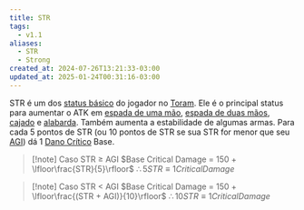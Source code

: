 ```yaml
---
title: STR
tags:
  - v1.1
aliases:
  - STR
  - Strong
created_at: 2024-07-26T13:21:33-03:00
updated_at: 2025-01-24T00:31:16-03:00
---
```


STR é um dos [status básico](content/entrada/2024/07/26/Toram_Status_basico.md) do jogador no [Toram](content/entrada/2024/07/26/Toram.md). Ele é o principal status para aumentar o ATK em [espada de uma mão](content/entrada/2024/07/12/Toram_One_Handed_Sword.md), [espada de duas mãos](content/entrada/2024/07/09/Toram_Two_Handed_Sword.md), [cajado](content/entrada/2024/07/09/Toram_Staff.md) e [alabarda](content/entrada/2024/07/09/Toram_Halberd.md). Também aumenta a estabilidade de algumas armas. Para cada 5 pontos de STR (ou 10 pontos de STR se sua STR for menor que seu [AGI](content/entrada/2024/07/09/Toram_AGI.md)) dá 1 [Dano Crítico](content/entrada/2024/07/10/Toram_Dano_Critico.md) Base.

> [!note] Caso STR $\ge$ AGI
> $Base Critical Damage = 150 + \lfloor\frac{STR}{5}\rfloor$
> $\therefore 5 STR \equiv 1 Critical Damage$

> [!note] Caso STR < AGI
> $Base Critical Damage = 150 + \lfloor\frac{(STR + AGI)}{10}\rfloor$
> $\therefore 10 STR \equiv 1 Critical Damage$
  